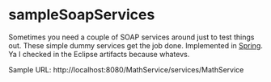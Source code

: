 # sampleSoapServices

Sometimes you need a couple of SOAP services around just to test things out.  These simple dummy services get the job done.  Implemented in <a href="https://spring.io/">Spring</a>.  Ya I checked in the Eclipse artifacts because whatevs.

Sample URL: http://localhost:8080/MathService/services/MathService
